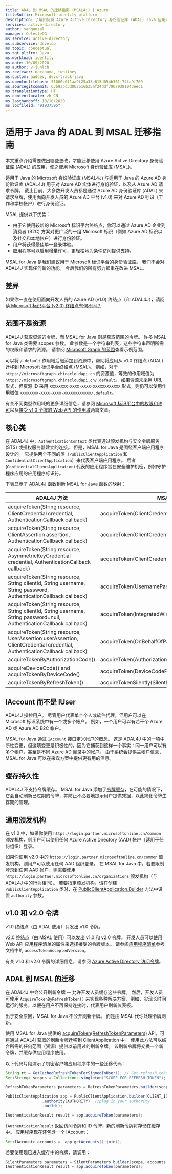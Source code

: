 ```yaml
---
title: ADAL 到 MSAL 的迁移指南 (MSAL4j) | Azure
titleSuffix: Microsoft identity platform
description: 了解如何将 Azure Active Directory 身份验证库 (ADAL) Java 应用迁移到 Microsoft 身份验证库 (MSAL)。
services: active-directory
author: sangonzal
manager: CelesteDG
ms.service: active-directory
ms.subservice: develop
ms.topic: conceptual
ms.tgt_pltfrm: Java
ms.workload: identity
ms.date: 10/09/2020
ms.author: v-junlch
ms.reviewer: nacanuma, twhitney
ms.custom: aaddev, devx-track-java
ms.openlocfilehash: 51060c0f1aa9f25a33e615d654b361f74fa9f709
ms.sourcegitcommit: 63b9abc3d062616b35af24ddf79679381043eec1
ms.translationtype: HT
ms.contentlocale: zh-CN
ms.lasthandoff: 10/10/2020
ms.locfileid: "91937595"
---
```

# <a name="adal-to-msal-migration-guide-for-java"></a>适用于 Java 的 ADAL 到 MSAL 迁移指南

本文重点介绍需要做出哪些更改，才能迁移使用 Azure Active Directory 身份验证库 (ADAL) 的应用，使之使用 Microsoft 身份验证库 (MSAL)。

适用于 Java 的 Microsoft 身份验证库 (MSAL4J) 与适用于 Java 的 Azure AD 身份验证库 (ADAL4J) 用于对 Azure AD 实体进行身份验证，以及从 Azure AD 请求令牌。 截止目前，大多数开发人员都是通过 Azure AD 身份验证库 (ADAL) 来请求令牌，使用面向开发人员的 Azure AD 平台 (v1.0) 来对 Azure AD 标识（工作和学校帐户）进行身份验证。

MSAL 提供以下优势：

- 由于它使用较新的 Microsoft 标识平台终结点，你可以通过 Azure AD 企业到消费者 (B2C) 方案对更广泛的一组 Microsoft 标识（例如 Azure AD 标识以及社交和本地帐户）进行身份验证。
- 用户将获得最佳单一登录体验。
- 应用程序可以启用增量许可，更轻松地为条件访问提供支持。

MSAL for Java 是我们建议用于 Microsoft 标识平台的身份验证库。 我们不会对 ADAL4J 实现任何新的功能。 今后我们的所有努力都重在改进 MSAL。

## <a name="differences"></a>差异

如果你一直在使用面向开发人员的 Azure AD (v1.0) 终结点（和 ADAL4J），请阅读[ Microsoft 标识平台 (v2.0) 终结点有何不同？](../azuread-dev/azure-ad-endpoint-comparison.md)

## <a name="scopes-not-resources"></a>范围不是资源

ADAL4J 获取资源的令牌，而 MSAL for Java 则是获取范围的令牌。 许多 MSAL for Java 类需要 scopes 参数。 此参数是一个字符串列表，这些字符串声明所需的权限和请求的资源。 请参阅 [Microsoft Graph 的范围](https://docs.microsoft.com/graph/permissions-reference)查看示例范围。

可以将 `/.default` 作用域后缀添加到资源中，帮助将应用从 v1.0 终结点 (ADAL) 迁移到 Microsoft 标识平台终结点 (MSAL)。 例如，对于 `https://microsoftgraph.chinacloudapi.cn` 的资源值，等效的作用域值为 `https://microsoftgraph.chinacloudapi.cn/.default`。  如果资源未采用 URL 形式，但资源 ID 采用 `XXXXXXXX-XXXX-XXXX-XXXXXXXXXXXX` 形式，则仍可以使用作用域值 `XXXXXXXX-XXXX-XXXX-XXXXXXXXXXXX/.default`。

有关不同类型作用域的更多详细信息，请参阅 [Microsoft 标识平台中的权限和许可](./v2-permissions-and-consent.md)以及[接受 v1.0 令牌的 Web API 的作用域](./msal-v1-app-scopes.md)两篇文章。

## <a name="core-classes"></a>核心类

在 ADAL4J 中，`AuthenticationContext` 类代表通过颁发机构与安全令牌服务 (STS) 或授权服务器建立的连接。 但是，MSAL for Java 是围绕客户端应用程序设计的。 它提供两个不同的类（`PublicClientApplication` 和 `ConfidentialClientApplication`）来代表客户端应用程序。  后者 (`ConfidentialClientApplication`) 代表的应用程序旨在安全维护机密，例如守护程序应用的应用程序标识符。

下表显示了 ADAL4J 函数到新 MSAL for Java 函数的映射：

| ADAL4J 方法| MSAL4J 方法|
|------|-------|
|acquireToken(String resource, ClientCredential credential, AuthenticationCallback callback) | acquireToken(ClientCredentialParameters)|
|acquireToken(String resource, ClientAssertion assertion, AuthenticationCallback callback)|acquireToken(ClientCredentialParameters)|
|acquireToken(String resource, AsymmetricKeyCredential credential, AuthenticationCallback callback)|acquireToken(ClientCredentialParameters)|
|acquireToken(String resource, String clientId, String username, String password, AuthenticationCallback callback)| acquireToken(UsernamePasswordParameters)|
|acquireToken(String resource, String clientId, String username, String password=null, AuthenticationCallback callback)|acquireToken(IntegratedWindowsAuthenticationParameters)|
|acquireToken(String resource, UserAssertion userAssertion, ClientCredential credential, AuthenticationCallback callback)| acquireToken(OnBehalfOfParameters)|
|acquireTokenByAuthorizationCode() | acquireToken(AuthorizationCodeParameters) |
| acquireDeviceCode() and acquireTokenByDeviceCode()| acquireToken(DeviceCodeParameters)|
|acquireTokenByRefreshToken()| acquireTokenSilently(SilentParameters)|

## <a name="iaccount-instead-of-iuser"></a>IAccount 而不是 IUser

ADAL4J 操控用户。 尽管用户代表单个个人或软件代理，但用户可以在 Microsoft 标识系统中有一个或多个帐户。 例如，一个用户可以有若干个 Azure AD 或 Azure AD B2C 帐户。

MSAL for Java 通过 `IAccount` 接口定义帐户的概念。 这是 ADAL4J 中的一项中断性变更，但这项变更是积极性的，因为它捕获到这样一个事实：同一用户可以有多个帐户，甚至是不同 Azure AD 目录中的帐户。 由于系统会提供主帐户信息，MSAL for Java 可以在来宾方案中提供更有用的信息。

## <a name="cache-persistence"></a>缓存持久性

ADAL4J 不支持令牌缓存。
MSAL for Java 添加了[令牌缓存](msal-acquire-cache-tokens.md)，在可能的情况下，它会自动刷新已过期的令牌，并防止不必要地提示用户提供凭据，以此简化令牌生存期的管理。

## <a name="common-authority"></a>通用颁发机构

在 v1.0 中，如果你使用 `https://login.partner.microsoftonline.cn/common` 颁发机构，则用户可以使用任何 Azure Active Directory (AAD) 帐户（适用于任何组织）登录。

如果你使用 v2.0 中的 `https://login.partner.microsoftonline.cn/common` 颁发机构，则用户可以使用任何 AAD 组织登录。 在 MSAL for Java 中，若要限制登录到任何 AAD 帐户，则需要使用 `https://login.partner.microsoftonline.cn/organizations` 颁发机构（与 ADAL4J 中的行为相同）。 若要指定颁发机构，请在创建 `PublicClientApplication` 类时，在 [PublicClientApplication.Builder](https://javadoc.io/doc/com.microsoft.azure/msal4j/1.0.0/com/microsoft/aad/msal4j/PublicClientApplication.Builder.html) 方法中设置 `authority` 参数。

## <a name="v10-and-v20-tokens"></a>v1.0 和 v2.0 令牌

v1.0 终结点（由 ADAL 使用）只发出 v1.0 令牌。

v2.0 终结点（由 MSAL 使用）可以发出 v1.0 和 v2.0 令牌。 开发人员可以使用 Web API 应用程序清单的属性来选择接受的令牌版本。 请参阅[应用程序清单](./reference-app-manifest.md)参考文档中的 `accessTokenAcceptedVersion`。

有关 v1.0 和 v2.0 令牌的详细信息，请参阅 [Azure Active Directory 访问令牌](./access-tokens.md)。

## <a name="adal-to-msal-migration"></a>ADAL 到 MSAL 的迁移

在 ADAL4J 中会公开刷新令牌 -- 允许开发人员缓存这些令牌。 然后，开发人员可使用 `AcquireTokenByRefreshToken()` 来实现各种解决方案，例如，实现长时间运行的服务，以便在用户不再保持连接时，代表用户刷新仪表板。

出于安全原因，MSAL for Java 不公开刷新令牌。 而是由 MSAL 代你处理令牌刷新。

使用 MSAL for Java 提供的 [acquireToken(RefreshTokenParameters)](https://javadoc.io/static/com.microsoft.azure/msal4j/1.0.0/com/microsoft/aad/msal4j/PublicClientApplication.html#acquireToken-com.microsoft.aad.msal4j.RefreshTokenParameters-) API，可将通过 ADAL4j 获取的刷新令牌迁移到 ClientApplication 中。 使用此方法可以结合所需的任何范围（资源）提供以前用过的刷新令牌。 该刷新令牌将交换一个新令牌，并缓存供应用程序使用。

以下代码片段演示了机密客户端应用程序中的一些迁移代码：

```java
String rt = GetCachedRefreshTokenForSignedInUser(); // Get refresh token from where you have them stored
Set<String> scopes = Collections.singleton("SCOPE_FOR_REFRESH_TOKEN");

RefreshTokenParameters parameters = RefreshTokenParameters.builder(scopes, rt).build();

PublicClientApplication app = PublicClientApplication.builder(CLIENT_ID) // ClientId for your application
                .authority(AUTHORITY)  //plug in your authority
                .build();

IAuthenticationResult result = app.acquireToken(parameters);
```

`IAuthenticationResult` 返回访问令牌和 ID 令牌，新的刷新令牌将存储在缓存中。
应用程序现在还包含一个 IAccount：

```java
Set<IAccount> accounts =  app.getAccounts().join();
```

若要使用现已进入缓存中的令牌，请调用：

```java
SilentParameters parameters = SilentParameters.builder(scope, accounts.iterator().next()).build();
IAuthenticationResult result = app.acquireToken(parameters);
```

